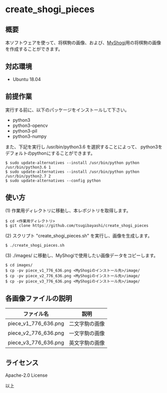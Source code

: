 # create_shogi_pieces

## 概要

本ソフトウェアを使って、将棋駒の画像、および、[MyShogi](https://github.com/yaneurao/MyShogi)用の将棋駒の画像を作成することができます。

## 対応環境

- Ubuntu 18.04

## 前提作業

実行する前に、以下のパッケージをインストールして下さい。

* python3
* python3-opencv
* python3-pil
* python3-numpy

また、下記を実行し /usr/bin/python3.6 を選択することによって、
python3をデフォルトのpythonにすることができます。

    $ sudo update-alternatives --install /usr/bin/python python /usr/bin/python3.6 1
    $ sudo update-alternatives --install /usr/bin/python python /usr/bin/python2.7 2
    $ sudo update-alternatives --config python

## 使い方

(1) 作業用ディレクトリに移動し、本レポジトリを取得します。

    $ cd <作業用ディレクトリ>
    $ git clone https://github.com/tsugibayashi/create_shogi_pieces

(2) スクリプト "create_shogi_pieces.sh" を実行し、画像を生成します。

    $ ./create_shogi_pieces.sh

(3) ./images/ に移動し、MyShogiで使用したい画像データをコピーします。

    $ cd images/
    $ cp -pv piece_v1_776_636.png <MyShogiのインストール先>/image/
    $ cp -pv piece_v2_776_636.png <MyShogiのインストール先>/image/
    $ cp -pv piece_v3_776_636.png <MyShogiのインストール先>/image/

## 各画像ファイルの説明

| ファイル名 | 説明 |
----|----
| piece_v1_776_636.png | 二文字駒の画像 |
| piece_v2_776_636.png | 一文字駒の画像 |
| piece_v3_776_636.png | 英文字駒の画像 |

## ライセンス

Apache-2.0 License


以上
